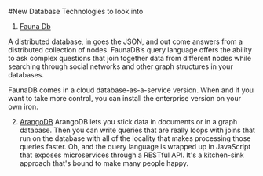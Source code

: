#New Database Technologies to look into

1. [Fauna Db](https://faunadb.com/)

  A distributed database, in goes the JSON, and out come answers from a distributed collection of nodes. FaunaDB’s query language 
  offers the ability to ask complex questions that join together data from different nodes while searching through social networks and other graph structures in your databases. 

  FaunaDB comes in a cloud database-as-a-service version. When and if you want to take more control, you can install the enterprise version on your own iron.

2. [ArangoDB](https://www.arangodb.com/)
  ArangoDB lets you stick data in documents or in a graph database. Then you can write queries that are really loops with joins 
  that run on the database with all of the locality that makes processing those queries faster. Oh, and the query language is 
  wrapped up in JavaScript that exposes microservices through a RESTful API. It's a kitchen-sink approach that's bound to
  make many people happy. 
  
  
  [](http://www.infoworld.com/article/2984469/database/11-cutting-edge-databases-worth-exploring-now.html)
